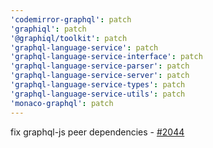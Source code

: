 ```yaml
---
'codemirror-graphql': patch
'graphiql': patch
'@graphiql/toolkit': patch
'graphql-language-service': patch
'graphql-language-service-interface': patch
'graphql-language-service-parser': patch
'graphql-language-service-server': patch
'graphql-language-service-types': patch
'graphql-language-service-utils': patch
'monaco-graphql': patch
---
```


fix graphql-js peer dependencies - [#2044](https://github.com/graphql/graphiql/pull/2044)
